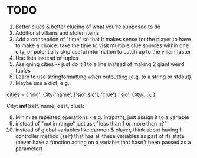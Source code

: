TODO
====

1. Better clues & better clueing of what you're supposed to do
2. Additional villains and stolen items
3. Add a conception of "time" so that it makes sense for the player to have to make a choice: take the time to visit multiple clue sources within one city, or potentially skip useful information to catch up to the villain faster
4. Use lists instead of tuples
5. Assigning cities -- just do it 1 to a line instead of making 2 giant weird tuples
6. Learn to use stringformatting when outputting (e.g. to a string or stdout)
7. Maybe use a dict, e.g.:

cities = {
'ind': City('name', ['sjo','slc'], 'clue'),
'sjo': City(...),
}

City:
__init__(self, name, dest, clue):

8. Minimize repeated operations - e.g. int(path), just assign it to a variable
9. instead of "not in range" just ask "less than 1 or more than n?"
10. instead of global variables like carmen & player, think about having 1 controller method (self) that has all these variables as part of its state (never have a function acting on a variable that hasn't been passed as a parameter)


